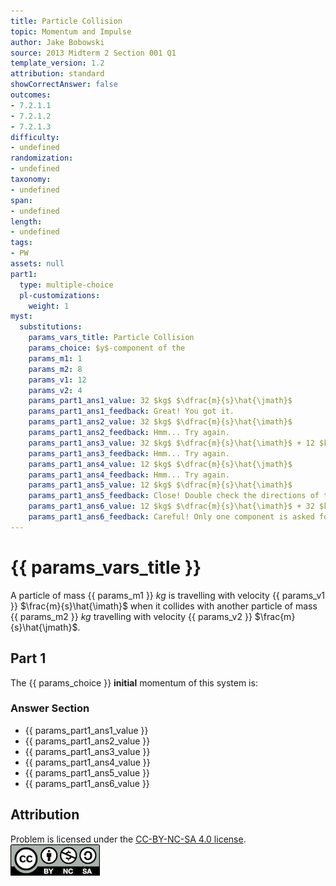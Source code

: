 ```yaml
---
title: Particle Collision
topic: Momentum and Impulse
author: Jake Bobowski
source: 2013 Midterm 2 Section 001 Q1
template_version: 1.2
attribution: standard
showCorrectAnswer: false
outcomes:
- 7.2.1.1
- 7.2.1.2
- 7.2.1.3
difficulty:
- undefined
randomization:
- undefined
taxonomy:
- undefined
span:
- undefined
length:
- undefined
tags:
- PW
assets: null
part1:
  type: multiple-choice
  pl-customizations:
    weight: 1
myst:
  substitutions:
    params_vars_title: Particle Collision
    params_choice: $y$-component of the
    params_m1: 1
    params_m2: 8
    params_v1: 12
    params_v2: 4
    params_part1_ans1_value: 32 $kg$ $\dfrac{m}{s}\hat{\jmath}$
    params_part1_ans1_feedback: Great! You got it.
    params_part1_ans2_value: 32 $kg$ $\dfrac{m}{s}\hat{\imath}$
    params_part1_ans2_feedback: Hmm... Try again.
    params_part1_ans3_value: 32 $kg$ $\dfrac{m}{s}\hat{\imath}$ + 12 $kg$ $\dfrac{m}{s}\hat{\jmath}$
    params_part1_ans3_feedback: Hmm... Try again.
    params_part1_ans4_value: 12 $kg$ $\dfrac{m}{s}\hat{\jmath}$
    params_part1_ans4_feedback: Hmm... Try again.
    params_part1_ans5_value: 12 $kg$ $\dfrac{m}{s}\hat{\imath}$
    params_part1_ans5_feedback: Close! Double check the directions of the unit vectors.
    params_part1_ans6_value: 12 $kg$ $\dfrac{m}{s}\hat{\imath}$ + 32 $kg$ $\dfrac{m}{s}\hat{\jmath}$
    params_part1_ans6_feedback: Careful! Only one component is asked for.
---
```

# {{ params_vars_title }}
A particle of mass {{ params_m1 }} $kg$ is travelling with velocity {{ params_v1 }} $\frac{m}{s}\hat{\imath}$ when it collides with another particle of mass {{ params_m2 }} $kg$ travelling with velocity {{ params_v2 }} $\frac{m}{s}\hat{\jmath}$.

## Part 1

The {{ params_choice }} **initial** momentum of this system is:

### Answer Section

- {{ params_part1_ans1_value }}
- {{ params_part1_ans2_value }}
- {{ params_part1_ans3_value }}
- {{ params_part1_ans4_value }}
- {{ params_part1_ans5_value }}
- {{ params_part1_ans6_value }}

## Attribution

Problem is licensed under the [CC-BY-NC-SA 4.0 license](https://creativecommons.org/licenses/by-nc-sa/4.0/).<br> ![The Creative Commons 4.0 license requiring attribution-BY, non-commercial-NC, and share-alike-SA license.](https://raw.githubusercontent.com/firasm/bits/master/by-nc-sa.png)